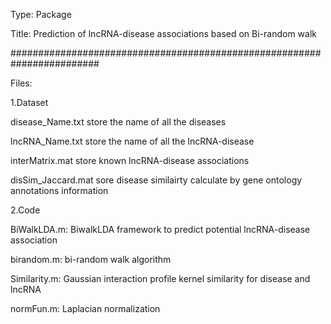 Type: Package

Title: Prediction of lncRNA-disease associations based on Bi-random walk

########################################################################

Files:

1.Dataset

disease_Name.txt store the name of all the diseases

lncRNA_Name.txt store the name of all the lncRNA-disease

interMatrix.mat store known lncRNA-disease associations

disSim_Jaccard.mat sore disease similairty calculate by gene ontology annotations information

2.Code

BiWalkLDA.m: BiwalkLDA framework to predict potential  lncRNA-disease association

birandom.m: bi-random walk algorithm

Similarity.m: Gaussian interaction profile kernel similarity for disease and lncRNA

normFun.m: Laplacian normalization
